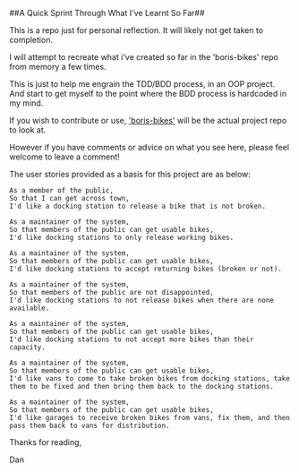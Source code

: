 ##A Quick Sprint Through What I've Learnt So Far##

This is a repo just for personal reflection. It will likely not get taken to completion.

I will attempt to recreate what i've created so far in the 'boris-bikes' repo from memory a few times.

This is just to help me engrain the TDD/BDD process, in an OOP project. And start to get myself to the point where the BDD process is hardcoded in my mind.

If you wish to contribute or use, ['boris-bikes'](https://github.com/DanBlakeman/boris-bikes) will be the actual project repo to look at.

However if you have comments or advice on what you see here, please feel welcome to leave a comment!

The user stories provided as a basis for this project are as below:

    As a member of the public,
    So that I can get across town,
    I'd like a docking station to release a bike that is not broken.

    As a maintainer of the system,
    So that members of the public can get usable bikes,
    I'd like docking stations to only release working bikes.

    As a maintainer of the system,
    So that members of the public can get usable bikes,
    I'd like docking stations to accept returning bikes (broken or not).

    As a maintainer of the system,
    So that members of the public are not disappointed,
    I'd like docking stations to not release bikes when there are none available.

    As a maintainer of the system,
    So that members of the public can get usable bikes,
    I'd like docking stations to not accept more bikes than their capacity.

    As a maintainer of the system,
    So that members of the public can get usable bikes,
    I'd like vans to come to take broken bikes from docking stations, take them to be fixed and then bring them back to the docking stations.

    As a maintainer of the system,
    So that members of the public can get usable bikes,
    I'd like garages to receive broken bikes from vans, fix them, and then pass them back to vans for distribution.

Thanks for reading,

Dan

